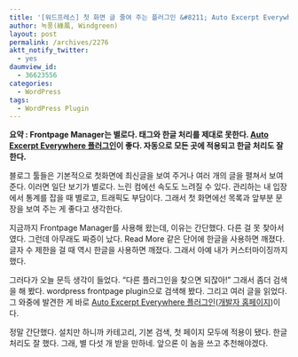 ```yaml
---
title: '[워드프레스] 첫 화면 글 줄여 주는 플러그인 &#8211; Auto Excerpt Everywhere가 좋다, Frontpage Manager는 별로다'
author: 녹풍(綠風, Windgreen)
layout: post
permalink: /archives/2276
aktt_notify_twitter:
  - yes
daumview_id:
  - 36623556
categories:
  - WordPress
tags:
  - WordPress Plugin
---
```

**요약 : Frontpage Manager는 별로다. 태그와 한글 처리를 제대로 못한다. [Auto Excerpt Everywhere 플러그인][1]이 좋다. 자동으로 모든 곳에 적용되고 한글 처리도 잘 한다.**

블로그 툴들은 기본적으로 첫화면에 최신글을 보여 주거나 여러 개의 글을 펼쳐서 보여 준다. 이러면 일단 보기가 별로다. 느린 컴에선 속도도 느려질 수 있다. 관리하는 내 입장에서 통계를 잡을 때 별로고, 트래픽도 부담이다. 그래서 첫 화면에선 목록과 앞부분 문장을 보여 주는 게 좋다고 생각한다.

지금까지 Frontpage Manager를 사용해 왔는데, 이유는 간단했다. 다른 걸 못 찾아서였다. 그런데 아무래도 짜증이 났다. Read More 같은 단어에 한글을 사용하면 깨졌다. 글자 수 제한을 걸 때 역시 한글을 사용하면 깨졌다. 그래서 아예 내가 커스터마이징까지 했다.

그러다가 오늘 문득 생각이 들었다. &#8220;다른 플러그인을 찾으면 되잖아!&#8221; 그래서 좀더 검색을 해 봤다. wordpress frontpage plugin으로 검색해 봤다. 그리고 여러 글을 읽었다. 그 와중에 발견한 게 바로 [Auto Excerpt Everywhere 플러그인][1]([개발자 홈페이지][2])이다.

정말 간단했다. 설치만 하니까 카테고리, 기본 검색, 첫 페이지 모두에 적용이 됐다. 한글 처리도 잘 했다. 그래, 별 다섯 개 받을 만하네. 앞으론 이 놈을 쓰고 추천해야겠다.

 [1]: http://wordpress.org/extend/plugins/auto-excerpt-everywhere/
 [2]: http://www.josie.it/wordpress/wordpress-plugin-auto-excerpt-everywhere/